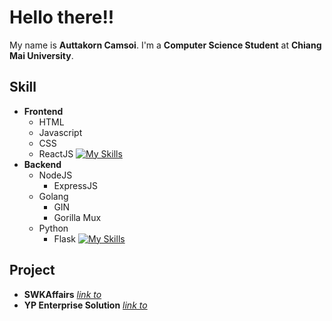 
# Hello there!!

My name is **Auttakorn Camsoi**. I'm a **Computer Science Student** at **Chiang Mai University**.

 ## Skill
- **Frontend**
  - HTML
  - Javascript
  - CSS
  - ReactJS
[![My Skills](https://skillicons.dev/icons?i=html,js,css,react&perline=4)](https://skillicons.dev)
- **Backend**
  - NodeJS
    - ExpressJS
  - Golang
    - GIN
    - Gorilla Mux
  - Python
    - Flask
[![My Skills](https://skillicons.dev/icons?i=nodejs,express,go,flask&perline=4)](https://skillicons.dev)

## Project
- **SWKAffairs** [*link to*](https://swkaffairs.com)
- **YP Enterprise Solution** [*link to*](https://ypenterprisesolution.com)
